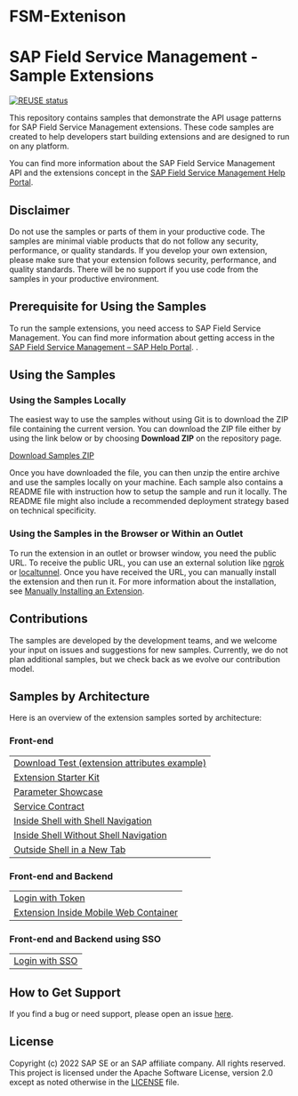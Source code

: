 # FSM-Extenison
# SAP Field Service Management - Sample Extensions

[![REUSE status](https://api.reuse.software/badge/github.com/SAP-samples/fsm-extension-sample)](https://api.reuse.software/info/github.com/SAP-samples/fsm-extension-sample)

This repository contains samples that demonstrate the API usage patterns for SAP Field Service Management extensions. These code samples are created to help developers start building extensions and are designed to run on any platform.

You can find more information about the SAP Field Service Management API and the extensions concept in the [SAP Field Service Management Help Portal](https://help.sap.com/viewer/product/SAP_FIELD_SERVICE_MANAGEMENT/Cloud/en-US).

## Disclaimer

Do not use the samples or parts of them in your productive code. The samples are minimal viable products that do not follow any security, performance, or quality standards. If you develop your own extension, please make sure that your extension follows security, performance, and quality standards. There will be no support if you use code from the samples in your productive environment.


## Prerequisite for Using the Samples

To run the sample extensions, you need access to SAP Field Service Management. You can find more information about getting access in the [SAP Field Service Management – SAP Help Portal](https://help.sap.com/viewer/product/SAP_FIELD_SERVICE_MANAGEMENT/Cloud/en-US).
.

## Using the Samples

### Using the Samples Locally 

The easiest way to use the samples without using Git is to download the ZIP file containing the current version. You can download the ZIP file either by using the link below or by choosing **Download ZIP** on the repository page.

[Download Samples ZIP](../../archive/master.zip)

Once you have downloaded the file, you can then unzip the entire archive and use the samples locally on your machine. Each sample also contains a README file with instruction how to setup the sample and run it locally. The README file might also include a recommended deployment strategy based on technical specificity.

### Using the Samples in the Browser or Within an Outlet

To run the extension in an outlet or browser window, you need the public URL. To receive the public URL, you can use an external solution like [ngrok](https://ngrok.com/) or [localtunnel](https://github.com/localtunnel/localtunnel). Once you have received the URL, you can manually install the extension and then run it. For more information about the installation, see [Manually Installing an Extension](https://help.sap.com/docs/SAP_FIELD_SERVICE_MANAGEMENT/fsm_extensions/install-manually.html).

## Contributions

The samples are developed by the development teams, and we welcome your input on issues and suggestions for new samples. Currently, we do not plan additional samples, but we check back as we evolve our contribution model.

## Samples by Architecture

Here is an overview of the extension samples sorted by architecture:

### Front-end

<table>
 <tr>
  <td><a href="samples/download-test-extension/">Download Test (extension attributes example)</a></td>
 </tr>
 <tr>
  <td><a href="samples/extenstion-starter-kit/">Extension Starter Kit</a></td>
 </tr>
 <tr>
  <td><a href="samples/parameter-showcase-extension/">Parameter Showcase</a></td>
 </tr>
 <tr>
  <td><a href="samples/service-contract/">Service Contract</a></td>
 </tr>
 <tr>
  <td><a href="samples/with-shell-navigation/">Inside Shell with Shell Navigation</a></td>
 </tr>
 <tr>
  <td><a href="samples/without-shell-navigation/">Inside Shell Without Shell Navigation</a></td>
 </tr>
 <tr>
  <td><a href="samples/outside-shell/">Outside Shell in a New Tab</a></td>
 </tr>
</table>

### Front-end and Backend

<table>
 <tr>
  <td><a href="samples/login-with-token/">Login with Token</a></td>
 </tr>
 <tr>
  <td><a href="samples/mobile-web-container/">Extension Inside Mobile Web Container </a></td>
 </tr>
</table>

### Front-end and Backend using SSO

<table>
 <tr>
  <td><a href="samples/login-with-sso/">Login with SSO</a></td>
 </tr>
</table>

## How to Get Support

If you find a bug or need support, please open an issue [here](https://github.com/SAP-samples/fsm-extension-sample/issues/new).

## License
Copyright (c) 2022 SAP SE or an SAP affiliate company. All rights reserved. This project is licensed under the Apache Software License, version 2.0 except as noted otherwise in the [LICENSE](./LICENSES/Apache-2.0.txt) file.
